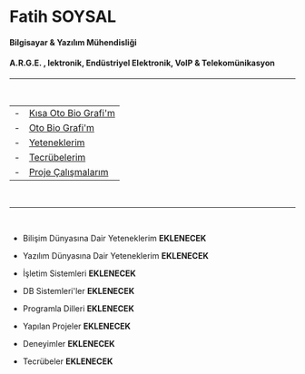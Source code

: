 #

# **Fatih SOYSAL**

#### Bilgisayar & Yazılım Mühendisliği  

#### A.R.G.E. , lektronik, Endüstriyel Elektronik, VoIP & Telekomünikasyon

---

<br>

| | |
|-|-|
| - | [Kısa Oto Bio Grafi'm](https://github.com/fsoysall/fsoysall/blob/main/) |
| - | [Oto Bio Grafi'm](https://github.com/fsoysall/fsoysall/blob/main/About-Me-DETAILED.md) |
| - | [Yeteneklerim        ](https://github.com/fsoysall/fsoysall/blob/main/My-Abilities.md) |
| - | [Tecrübelerim        ](https://github.com/fsoysall/fsoysall/blob/main/) |
| - | [Proje Çalışmalarım  ](https://github.com/fsoysall/fsoysall/blob/main/My-Over-Workeds.md) |

<br>

---

<br>

- Bilişim Dünyasına Dair Yeteneklerim **EKLENECEK**
- Yazılım Dünyasına Dair Yeteneklerim **EKLENECEK**
- İşletim Sistemleri **EKLENECEK**
- DB Sistemleri'ler **EKLENECEK**
- Programla Dilleri **EKLENECEK**

- Yapılan Projeler **EKLENECEK**
- Deneyimler **EKLENECEK**
- Tecrübeler **EKLENECEK**

